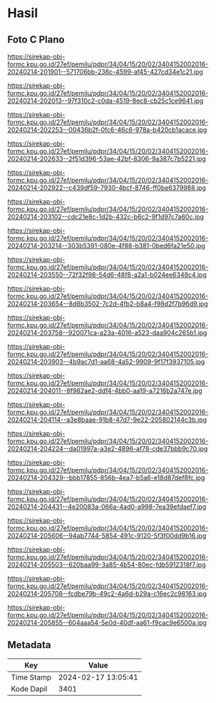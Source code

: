 # Hasil

## Foto C Plano

https://sirekap-obj-formc.kpu.go.id/27ef/pemilu/pdpr/34/04/15/20/02/3404152002016-20240214-201901--571706bb-236c-4599-af45-427cd34e1c21.jpg

https://sirekap-obj-formc.kpu.go.id/27ef/pemilu/pdpr/34/04/15/20/02/3404152002016-20240214-202013--97f310c2-c0da-4519-8ec8-cb25c1ce9641.jpg

https://sirekap-obj-formc.kpu.go.id/27ef/pemilu/pdpr/34/04/15/20/02/3404152002016-20240214-202253--00436b2f-0fc6-46c6-978a-b420cb1acace.jpg

https://sirekap-obj-formc.kpu.go.id/27ef/pemilu/pdpr/34/04/15/20/02/3404152002016-20240214-202633--2f51d396-53ae-42bf-8306-9a387c7b5221.jpg

https://sirekap-obj-formc.kpu.go.id/27ef/pemilu/pdpr/34/04/15/20/02/3404152002016-20240214-202922--c439df59-7930-4bcf-8746-ff0be6379988.jpg

https://sirekap-obj-formc.kpu.go.id/27ef/pemilu/pdpr/34/04/15/20/02/3404152002016-20240214-203102--cdc21e8c-1d2b-432c-b6c2-9f1d97c7a60c.jpg

https://sirekap-obj-formc.kpu.go.id/27ef/pemilu/pdpr/34/04/15/20/02/3404152002016-20240214-203214--303b5391-080e-4f88-b381-0bed6fa21e50.jpg

https://sirekap-obj-formc.kpu.go.id/27ef/pemilu/pdpr/34/04/15/20/02/3404152002016-20240214-203550--72f32f98-54d6-48f8-a2a1-b024ee6348c4.jpg

https://sirekap-obj-formc.kpu.go.id/27ef/pemilu/pdpr/34/04/15/20/02/3404152002016-20240214-203654--8d8b3502-7c2d-4fb2-b8a4-f98d2f7b96d9.jpg

https://sirekap-obj-formc.kpu.go.id/27ef/pemilu/pdpr/34/04/15/20/02/3404152002016-20240214-203758--920071ca-a23a-4016-a523-daa904c265b1.jpg

https://sirekap-obj-formc.kpu.go.id/27ef/pemilu/pdpr/34/04/15/20/02/3404152002016-20240214-203903--4b9ac7d1-aa68-4a52-9909-9f17f3937105.jpg

https://sirekap-obj-formc.kpu.go.id/27ef/pemilu/pdpr/34/04/15/20/02/3404152002016-20240214-204011--8f982ae2-ddf4-4bb0-aa19-a7216b2a747e.jpg

https://sirekap-obj-formc.kpu.go.id/27ef/pemilu/pdpr/34/04/15/20/02/3404152002016-20240214-204114--a3e8baae-91b8-47d7-9e22-205802144c3b.jpg

https://sirekap-obj-formc.kpu.go.id/27ef/pemilu/pdpr/34/04/15/20/02/3404152002016-20240214-204224--da01997a-a3e2-4896-af78-cde37bbb9c70.jpg

https://sirekap-obj-formc.kpu.go.id/27ef/pemilu/pdpr/34/04/15/20/02/3404152002016-20240214-204329--bbb17855-856b-4ea7-b5a6-e18d87def8fc.jpg

https://sirekap-obj-formc.kpu.go.id/27ef/pemilu/pdpr/34/04/15/20/02/3404152002016-20240214-204431--4e20083a-066a-4ad0-a998-7ea39efdaef7.jpg

https://sirekap-obj-formc.kpu.go.id/27ef/pemilu/pdpr/34/04/15/20/02/3404152002016-20240214-205606--94ab7744-5854-491c-9120-5f3f00dd9b16.jpg

https://sirekap-obj-formc.kpu.go.id/27ef/pemilu/pdpr/34/04/15/20/02/3404152002016-20240214-205503--620baa99-3a85-4b54-80ec-fdb5912318f7.jpg

https://sirekap-obj-formc.kpu.go.id/27ef/pemilu/pdpr/34/04/15/20/02/3404152002016-20240214-205708--fcdbe79b-49c2-4a6d-b29a-c16ec2c98163.jpg

https://sirekap-obj-formc.kpu.go.id/27ef/pemilu/pdpr/34/04/15/20/02/3404152002016-20240214-205855--604aaa54-5e0d-40df-aa61-f9cac9e6500a.jpg


## Metadata

| Key        | Value               |
| ---------- | ------------------- |
| Time Stamp | 2024-02-17 13:05:41 |
| Kode Dapil | 3401                |



